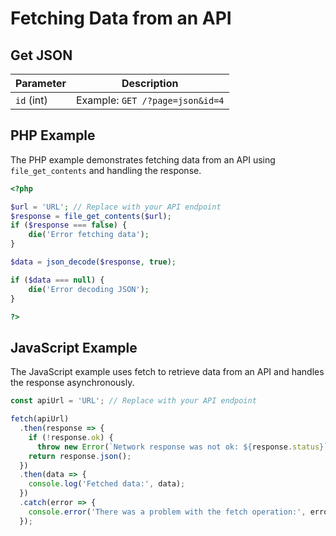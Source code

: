 
# Fetching Data from an API

## Get JSON

| Parameter    | Description                                                                                                                                                                                   |
| ------------ | --------------------------------------------------------------------------------------------------------------------------------------------------------------------------------------------- |
| `id` (int) |  Example: `GET /?page=json&id=4` |


## PHP Example

The PHP example demonstrates fetching data from an API using `file_get_contents` and handling the response.

```php
<?php

$url = 'URL'; // Replace with your API endpoint
$response = file_get_contents($url);
if ($response === false) {
    die('Error fetching data');
}

$data = json_decode($response, true);

if ($data === null) {
    die('Error decoding JSON');
}

?>

```
## JavaScript Example
The JavaScript example uses fetch to retrieve data from an API and handles the response asynchronously.

```js
const apiUrl = 'URL'; // Replace with your API endpoint

fetch(apiUrl)
  .then(response => {
    if (!response.ok) {
      throw new Error(`Network response was not ok: ${response.status}`);
    return response.json();
  })
  .then(data => {
    console.log('Fetched data:', data);
  })
  .catch(error => {
    console.error('There was a problem with the fetch operation:', error);
  });
```
